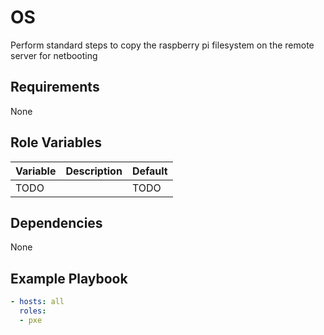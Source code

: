 OS
=========

Perform standard steps to copy the raspberry pi filesystem on the remote server for netbooting

Requirements
------------

None

Role Variables
--------------

| Variable                | Description                                                               | Default |
|-------------------------|---------------------------------------------------------------------------|---------|
| TODO |  | TODO     | TODO

Dependencies
------------

None

Example Playbook
----------------
```yaml
- hosts: all
  roles:
  - pxe
```
